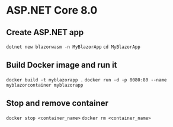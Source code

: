 # ASP.NET Core 8.0

## Create ASP.NET app

`dotnet new blazorwasm -n MyBlazorApp`
`cd MyBlazorApp`

## Build Docker image and run it

`docker build -t myblazorapp .`
`docker run -d -p 8080:80 --name myblazorcontainer myblazorapp`

## Stop and remove container

`docker stop <container_name>`
`docker rm <container_name>`
